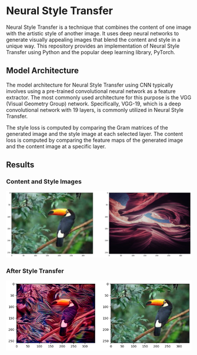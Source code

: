# Neural Style Transfer
Neural Style Transfer is a technique that combines the content of one image with the artistic style of another image. It uses deep neural networks to generate visually appealing images that blend the content and style in a unique way. This repository provides an implementation of Neural Style Transfer using Python and the popular deep learning library, PyTorch.

## Model Architecture
The model architecture for Neural Style Transfer using CNN typically involves using a pre-trained convolutional neural network as a feature extractor. The most commonly used architecture for this purpose is the VGG (Visual Geometry Group) network. Specifically, VGG-19, which is a deep convolutional network with 19 layers, is commonly utilized in Neural Style Transfer.

The style loss is computed by comparing the Gram matrices of the generated image and the style image at each selected layer. The content loss is computed by comparing the feature maps of the generated image and the content image at a specific layer.

## Results

### Content and Style Images
![](https://github.com/Rutvik1727/Neural-Style-Transfer/blob/main/Images/NST%20(2).png)

### After Style Transfer
![](https://github.com/Rutvik1727/Neural-Style-Transfer/blob/main/Images/NST%20(1).png)
